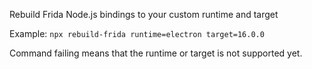 Rebuild Frida Node.js bindings to your custom runtime and target

Example:
``npx rebuild-frida runtime=electron target=16.0.0``

Command failing means that the runtime or target is not supported yet.

